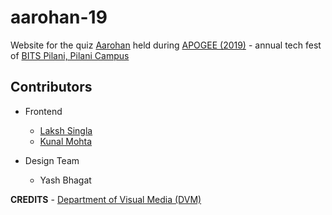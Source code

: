 # aarohan-19

Website for the quiz [Aarohan]() held during [APOGEE (2019)]() - annual tech fest of [BITS Pilani, Pilani Campus](http://www.bits-pilani.ac.in/Pilani/index.aspx)

## Contributors

- Frontend
  - [Laksh Singla](https://github.com/lakshsingla)
  - [Kunal Mohta](https://github.com/kunal-mohta)
  
 - Design Team
    - Yash Bhagat
  
 **CREDITS** - [Department of Visual Media (DVM)](https://github.com/dvm-bitspilani)
